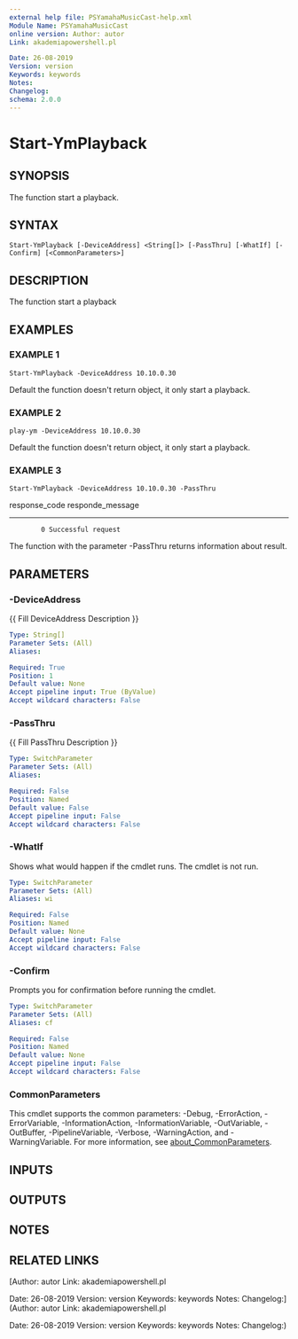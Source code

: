 ```yaml
---
external help file: PSYamahaMusicCast-help.xml
Module Name: PSYamahaMusicCast
online version: Author: autor
Link: akademiapowershell.pl

Date: 26-08-2019
Version: version
Keywords: keywords
Notes:
Changelog:
schema: 2.0.0
---
```


# Start-YmPlayback

## SYNOPSIS
The function start a playback.

## SYNTAX

```
Start-YmPlayback [-DeviceAddress] <String[]> [-PassThru] [-WhatIf] [-Confirm] [<CommonParameters>]
```

## DESCRIPTION
The function start a playback

## EXAMPLES

### EXAMPLE 1
```
Start-YmPlayback -DeviceAddress 10.10.0.30
```

Default the function doesn't return object, it only start a playback.

### EXAMPLE 2
```
play-ym -DeviceAddress 10.10.0.30
```

Default the function doesn't return object, it only start a playback.

### EXAMPLE 3
```
Start-YmPlayback -DeviceAddress 10.10.0.30 -PassThru
```

response_code responde_message
------------- ----------------
            0 Successful request

The function with the parameter -PassThru returns information about result.

## PARAMETERS

### -DeviceAddress
{{ Fill DeviceAddress Description }}

```yaml
Type: String[]
Parameter Sets: (All)
Aliases:

Required: True
Position: 1
Default value: None
Accept pipeline input: True (ByValue)
Accept wildcard characters: False
```

### -PassThru
{{ Fill PassThru Description }}

```yaml
Type: SwitchParameter
Parameter Sets: (All)
Aliases:

Required: False
Position: Named
Default value: False
Accept pipeline input: False
Accept wildcard characters: False
```

### -WhatIf
Shows what would happen if the cmdlet runs.
The cmdlet is not run.

```yaml
Type: SwitchParameter
Parameter Sets: (All)
Aliases: wi

Required: False
Position: Named
Default value: None
Accept pipeline input: False
Accept wildcard characters: False
```

### -Confirm
Prompts you for confirmation before running the cmdlet.

```yaml
Type: SwitchParameter
Parameter Sets: (All)
Aliases: cf

Required: False
Position: Named
Default value: None
Accept pipeline input: False
Accept wildcard characters: False
```

### CommonParameters
This cmdlet supports the common parameters: -Debug, -ErrorAction, -ErrorVariable, -InformationAction, -InformationVariable, -OutVariable, -OutBuffer, -PipelineVariable, -Verbose, -WarningAction, and -WarningVariable. For more information, see [about_CommonParameters](http://go.microsoft.com/fwlink/?LinkID=113216).

## INPUTS

## OUTPUTS

## NOTES

## RELATED LINKS

[Author: autor
Link: akademiapowershell.pl

Date: 26-08-2019
Version: version
Keywords: keywords
Notes:
Changelog:](Author: autor
Link: akademiapowershell.pl

Date: 26-08-2019
Version: version
Keywords: keywords
Notes:
Changelog:)


